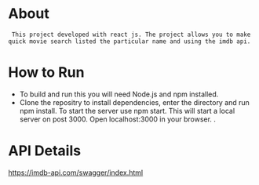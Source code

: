 # About
     This project developed with react js. The project allows you to make quick movie search listed the particular name and using the imdb api.
     
# How to Run
 - To build and run this you will need Node.js and npm installed.
 - Clone the repositry to install dependencies, enter the directory and run npm install. To start the server use npm start. This will start a local server on post 3000. Open localhost:3000 in your browser.
        .
# API Details
https://imdb-api.com/swagger/index.html
